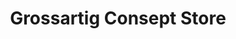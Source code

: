 ---
title: "Grossartig Consept Store"
url: /baden/grossartig-consept-store/
shop: Raumausstattung
---